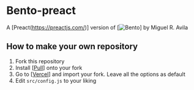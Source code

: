 # Bento-preact

A [Preact(https://preactjs.com/)] version of [![Bento](https://github.com/MiguelRAvila/Bento)] by Miguel R. Avila

## How to make your own repository

1. Fork this repository
2. Install [[Pull](https://github.com/apps/pull)] onto your fork
3. Go to [[Vercel](https://vercel.com/import/git)] and import your fork. Leave all the options as default
4. Edit `src/config.js` to your liking
 
